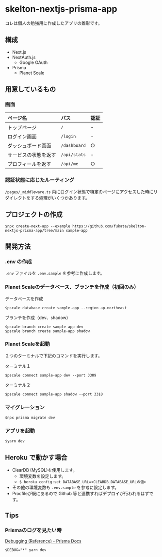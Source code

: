 # skelton-nextjs-prisma-app

コレは個人の勉強用に作成したアプリの雛形です。

## 構成

- Next.js
- NextAuth.js
  - Google OAuth
- Prisma
  - Planet Scale

## 用意しているもの

### 画面

| ページ名       | パス           | 認証  |
|:-----------|:-------------|:----|
| トップページ     | `/`          | -   |
| ログイン画面     | `/login`     | -   |
| ダッシュボード画面  | `/dashboard` | ○   |
| サービスの状態を返す | `/api/stats` | -   | 
| プロフィールを返す  | `/api/me`    | ○   | 

### 認証状態に応じたルーティング

`/pages/_middleware.ts` 内にログイン状態で特定のページにアクセスした時にリダイレクトをする処理がいくつかあります。

## プロジェクトの作成

```shell
$npx create-next-app --example https://github.com/fukata/skelton-nextjs-prisma-app/tree/main sample-app
```

## 開発方法

### .env の作成

`.env` ファイルを `.env.sample` を参考に作成します。

### Planet Scaleのデータベース、ブランチを作成（初回のみ）

データベースを作成

```shell
$pscale database create sample-app --region ap-northeast
```

ブランチを作成（dev、shadow）

```shell
$pscale branch create sample-app dev
$pscale branch create sample-app shadow
```

### Planet Scaleを起動

２つのターミナルで下記のコマンドを実行します。

ターミナル１

```shell
$pscale connect sample-app dev --port 3309
```

ターミナル２

```shell
$pscale connect sample-app shadow --port 3310
```

### マイグレーション

```shell
$npx prisma migrate dev
```

### アプリを起動

```shell
$yarn dev
```

## Heroku で動かす場合

- ClearDB (MySQL)を使用します。
  - 環境変数を設定します。
  - `$ heroku config:set DATABASE_URL=<CLEARDB_DATABASE_URLの値>` 
- その他の環境変数も `.env.sample` を参考に設定します。
- Procfileが既にあるので Github 等と連携すればデプロイが行われるはずです。

## Tips

### Prismaのログを見たい時

[Debugging (Reference) - Prisma Docs](https://www.prisma.io/docs/concepts/components/prisma-client/debugging)

```shell
$DEBUG="*" yarn dev
```
